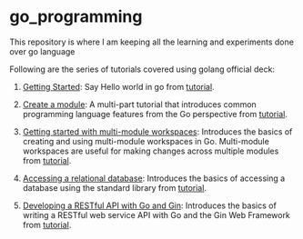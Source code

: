 # go_programming
This repository is where I am keeping all the learning and experiments done over go language

Following are the series of tutorials covered using golang official deck:

1. [Getting Started](https://github.com/rishisha19/go_programming/tree/master/hello): Say Hello world in go from [tutorial](https://go.dev/doc/tutorial/getting-started).
   
2. [Create a module](https://github.com/rishisha19/go_programming/tree/master/greetings): A multi-part tutorial that introduces common programming language features from the Go perspective from [tutorial](https://go.dev/doc/tutorial/create-module).
   
3. [Getting started with multi-module workspaces](https://github.com/rishisha19/go_programming/tree/master/workspace): Introduces the basics of creating and using multi-module workspaces in Go. Multi-module workspaces are useful for making changes across multiple modules from [tutorial](https://go.dev/doc/tutorial/workspaces).
   
4. [Accessing a relational database](https://github.com/rishisha19/go_programming/tree/master/data-access):	Introduces the basics of accessing a database using the standard library from [tutorial](https://go.dev/doc/tutorial/database-access).
   
5. [Developing a RESTful API with Go and Gin](https://github.com/rishisha19/go_programming/tree/master/web-service-gin):	Introduces the basics of writing a RESTful web service API with Go and the Gin Web Framework from [tutorial](https://go.dev/doc/tutorial/web-service-gin).

